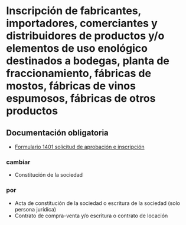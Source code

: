 # Inscripción de fabricantes, importadores, comerciantes y distribuidores de productos y/o elementos de uso enológico destinados a bodegas, planta de fraccionamiento, fábricas de mostos, fábricas de vinos espumosos, fábricas de otros productos

## Documentación obligatoria

* [Formulario 1401 solicitud de aprobación e inscripción](/documentación/formulario_1401_solicitud_de_aprobación_e_inscripción)

### cambiar

* Constitución de la sociedad

### por

* Acta de constitución de la sociedad o escritura de la sociedad (solo persona jurídica)
* Contrato de compra-venta y/o escritura o contrato de locación
